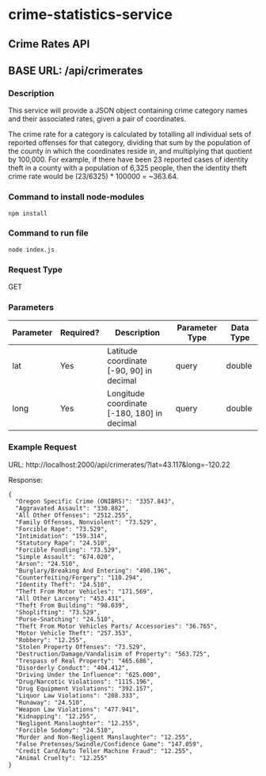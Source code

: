 # crime-statistics-service

## Crime Rates API 

## BASE URL: /api/crimerates
### Description
This service will provide a JSON object containing crime category names and their associated rates, given a pair of coordinates. 

The crime rate for a category is calculated by totalling all individual sets of reported offenses for that category, dividing that sum 
by the population of the county in which the coordinates reside in, and multiplying that quotient by 100,000. For example, if there have been 23 reported cases of identity theft in a county with a population of 6,325 people, then the identity theft crime rate would be (23/6325) * 100000 = ~363.64. 
### Command to install node-modules
`npm install`
### Command to run file
`node index.js`
### Request Type
GET
### Parameters

|Parameter |Required? |Description |Parameter Type |Data Type |
|-------|--------|------------|-------------|---------|
|lat |Yes|Latitude coordinate [-90, 90] in decimal|query|double
|long|Yes|Longitude coordinate [-180, 180] in decimal|query|double

### Example Request
URL: http://localhost:2000/api/crimerates/?lat=43.117&long=-120.22


Response: 
```
{
  "Oregon Specific Crime (ONIBRS)": "3357.843",
  "Aggravated Assault": "330.882",
  "All Other Offenses": "2512.255",
  "Family Offenses, Nonviolent": "73.529",
  "Forcible Rape": "73.529",
  "Intimidation": "159.314",
  "Statutory Rape": "24.510",
  "Forcible Fondling": "73.529",
  "Simple Assault": "674.020",
  "Arson": "24.510",
  "Burglary/Breaking And Entering": "490.196",
  "Counterfeiting/Forgery": "110.294",
  "Identity Theft": "24.510",
  "Theft From Motor Vehicles": "171.569",
  "All Other Larceny": "453.431",
  "Theft From Building": "98.039",
  "Shoplifting": "73.529",
  "Purse-Snatching": "24.510",
  "Theft From Motor Vehicles Parts/ Accessories": "36.765",
  "Motor Vehicle Theft": "257.353",
  "Robbery": "12.255",
  "Stolen Property Offenses": "73.529",
  "Destruction/Damage/Vandalisim of Property": "563.725",
  "Trespass of Real Property": "465.686",
  "Disorderly Conduct": "404.412",
  "Driving Under the Influence": "625.000",
  "Drug/Narcotic Violations": "1115.196",
  "Drug Equipment Violations": "392.157",
  "Liquor Law Violations": "208.333",
  "Runaway": "24.510",
  "Weapon Law Violations": "477.941",
  "Kidnapping": "12.255",
  "Negligent Manslaughter": "12.255",
  "Forcible Sodomy": "24.510",
  "Murder and Non-Negligent Manslaughter": "12.255",
  "False Pretenses/Swindle/Confidence Game": "147.059",
  "Credit Card/Auto Teller Machine Fraud": "12.255",
  "Animal Cruelty": "12.255"
}
```
